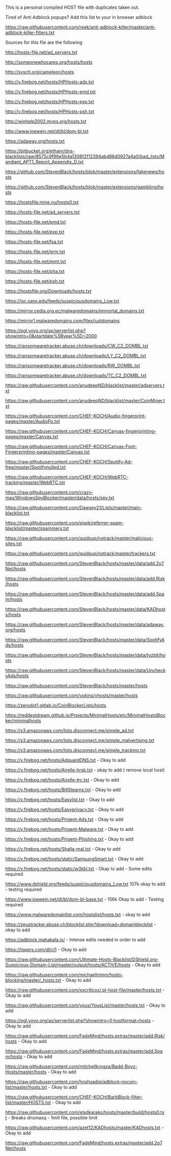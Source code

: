 This is a personal compiled HOST file with duplicates taken out.

Tired of Anti Adblock popups? Add this list to your in browser adblock

https://raw.githubusercontent.com/reek/anti-adblock-killer/master/anti-adblock-killer-filters.txt 

Sources for this file are the following

http://hosts-file.net/ad_servers.txt

http://someonewhocares.org/hosts/hosts

http://sysctl.org/cameleon/hosts

http://v.firebog.net/hosts/HPHosts-ads.txt

http://v.firebog.net/hosts/HPHosts-emd.txt

http://v.firebog.net/hosts/HPHosts-exp.txt

http://v.firebog.net/hosts/HPHosts-psh.txt

http://winhelp2002.mvps.org/hosts.txt

http://www.joewein.net/dl/bl/dom-bl.txt

https://adaway.org/hosts.txt

https://bitbucket.org/ethanr/dns-blacklists/raw/8575c9f96e5b4a1308f2f12394abd86d0927a4a0/bad_lists/Mandiant_APT1_Report_Appendix_D.txt

https://github.com/StevenBlack/hosts/blob/master/extensions/fakenews/hosts

https://github.com/StevenBlack/hosts/blob/master/extensions/gambling/hosts

https://hostsfile.mine.nu/hosts0.txt

https://hosts-file.net/ad_servers.txt

https://hosts-file.net/emd.txt

https://hosts-file.net/exp.txt

https://hosts-file.net/fsa.txt

https://hosts-file.net/grm.txt

https://hosts-file.net/mmt.txt

https://hosts-file.net/pha.txt

https://hosts-file.net/psh.txt

https://hostsfile.org/Downloads/hosts.txt

https://isc.sans.edu/feeds/suspiciousdomains_Low.txt

https://mirror.cedia.org.ec/malwaredomains/immortal_domains.txt

https://mirror1.malwaredomains.com/files/justdomains

https://pgl.yoyo.org/as/serverlist.php?showintro=0&startdate%5Byear%5D=2000

https://ransomwaretracker.abuse.ch/downloads/CW_C2_DOMBL.txt

https://ransomwaretracker.abuse.ch/downloads/LY_C2_DOMBL.txt

https://ransomwaretracker.abuse.ch/downloads/RW_DOMBL.txt

https://ransomwaretracker.abuse.ch/downloads/TC_C2_DOMBL.txt

https://raw.githubusercontent.com/anudeepND/blacklist/master/adservers.txt

https://raw.githubusercontent.com/anudeepND/blacklist/master/CoinMiner.txt

https://raw.githubusercontent.com/CHEF-KOCH/Audio-fingerprint-pages/master/AudioFp.txt

https://raw.githubusercontent.com/CHEF-KOCH/Canvas-fingerprinting-pages/master/Canvas.txt

https://raw.githubusercontent.com/CHEF-KOCH/Canvas-Font-Fingerprinting-pages/master/Canvas.txt

https://raw.githubusercontent.com/CHEF-KOCH/Spotify-Ad-free/master/Spotifynulled.txt

https://raw.githubusercontent.com/CHEF-KOCH/WebRTC-tracking/master/WebRTC.txt

https://raw.githubusercontent.com/crazy-max/WindowsSpyBlocker/master/data/hosts/spy.txt

https://raw.githubusercontent.com/Dawsey21/Lists/master/main-blacklist.txt

https://raw.githubusercontent.com/piwik/referrer-spam-blacklist/master/spammers.txt

https://raw.githubusercontent.com/quidsup/notrack/master/malicious-sites.txt

https://raw.githubusercontent.com/quidsup/notrack/master/trackers.txt

https://raw.githubusercontent.com/StevenBlack/hosts/master/data/add.2o7Net/hosts

https://raw.githubusercontent.com/StevenBlack/hosts/master/data/add.Risk/hosts

https://raw.githubusercontent.com/StevenBlack/hosts/master/data/add.Spam/hosts

https://raw.githubusercontent.com/StevenBlack/hosts/master/data/KADhosts/hosts

https://raw.githubusercontent.com/StevenBlack/hosts/master/data/adaway.org/hosts

https://raw.githubusercontent.com/StevenBlack/hosts/master/data/SpotifyAds/hosts

https://raw.githubusercontent.com/StevenBlack/hosts/master/data/tyzbit/hosts

https://raw.githubusercontent.com/StevenBlack/hosts/master/data/UncheckyAds/hosts

https://raw.githubusercontent.com/StevenBlack/hosts/master/hosts

https://raw.githubusercontent.com/vokins/yhosts/master/hosts

https://zerodot1.gitlab.io/CoinBlockerLists/hosts

https://reddestdream.github.io/Projects/MinimalHosts/etc/MinimalHostsBlocker/minimalhosts

https://s3.amazonaws.com/lists.disconnect.me/simple_ad.txt

https://s3.amazonaws.com/lists.disconnect.me/simple_malvertising.txt

https://s3.amazonaws.com/lists.disconnect.me/simple_tracking.txt

https://v.firebog.net/hosts/AdguardDNS.txt - Okay to add

https://v.firebog.net/hosts/Airelle-hrsk.txt - okay to add ( remove local host) 

https://v.firebog.net/hosts/Airelle-trc.txt - Okay to add

https://v.firebog.net/hosts/BillStearns.txt - Okay to add

https://v.firebog.net/hosts/Easylist.txt - Okay to add

https://v.firebog.net/hosts/Easyprivacy.txt - Okay to add

https://v.firebog.net/hosts/Prigent-Ads.txt - Okay to add

https://v.firebog.net/hosts/Prigent-Malware.txt - Okay to add

https://v.firebog.net/hosts/Prigent-Phishing.txt - Okay to add

https://v.firebog.net/hosts/Shalla-mal.txt - Okay to add

https://v.firebog.net/hosts/static/SamsungSmart.txt - Okay to add

https://v.firebog.net/hosts/static/w3kbl.txt - Okay to add - Some edits required

https://www.dshield.org/feeds/suspiciousdomains_Low.txt 107k okay to add - testing required

https://www.joewein.net/dl/bl/dom-bl-base.txt - 156k Okay to add - Testing required

https://www.malwaredomainlist.com/hostslist/hosts.txt - okay to add

https://zeustracker.abuse.ch/blocklist.php?download=domainblocklist - okay to add

https://adblock.mahakala.is/ - Intense edits needed in order to add

https://tspprs.com/dl/cl1 - Okay to add

https://raw.githubusercontent.com/Ultimate-Hosts-Blacklist/DShield.org-Suspicious-Domain-List/master/output/hosts/ACTIVE/hosts - Okay to add

https://raw.githubusercontent.com/michaeltrimm/hosts-blocking/master/_hosts.txt - Okay to add

https://raw.githubusercontent.com/xxcriticxx/.pl-host-file/master/hosts.txt - Okay to add

https://raw.githubusercontent.com/yous/YousList/master/hosts.txt - Okay to add

https://pgl.yoyo.org/as/serverlist.php?showintro=0;hostformat=hosts - Okay to add

https://raw.githubusercontent.com/FadeMind/hosts.extras/master/add.Risk/hosts - Okay to add

https://raw.githubusercontent.com/FadeMind/hosts.extras/master/add.Spam/hosts - Okay to add

https://raw.githubusercontent.com/mitchellkrogza/Badd-Boyz-Hosts/master/hosts - Okay to add

https://raw.githubusercontent.com/hoshsadiq/adblock-nocoin-list/master/hosts.txt - Okay to add

https://raw.githubusercontent.com/CHEF-KOCH/BarbBlock-filter-list/master/HOSTS.txt - Okay to add

https://raw.githubusercontent.com/eladkarako/hosts/master/build/hosts0.txt - Breaks dnsmasq - 1mill file, possible limit

https://raw.githubusercontent.com/azet12/KADhosts/master/KADhosts.txt - Okay to add

https://raw.githubusercontent.com/FadeMind/hosts.extras/master/add.2o7Net/hosts
